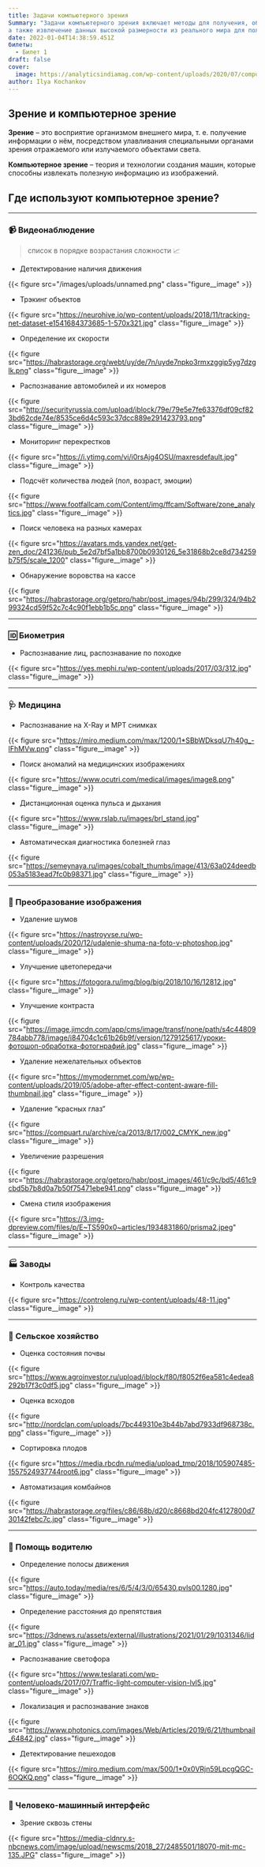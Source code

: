 ```yaml
---
title: Задачи компьютерного зрения
Summary: "Задачи компьютерного зрения включает методы для получения, обработки, анализа и понимание цифровых изображений,
а также извлечение данных высокой размерности из реального мира для получения числовой или символьной информации."
date: 2022-01-04T14:38:59.451Z
билеты:
  - Билет 1
draft: false
cover:
  image: https://analyticsindiamag.com/wp-content/uploads/2020/07/computer-vision-implement.jpg
author: Ilya Kochankov
---
```


## Зрение и компьютерное зрение

**Зрение** – это восприятие организмом внешнего мира, т. е. получение 
информации о нём, посредством улавливания специальными органами 
зрения отражаемого или излучаемого объектами света.

**Компьютерное зрение** – теория и технологии создания машин, которые 
способны извлекать полезную информацию из изображений.


## Где используют компьютерное зрение?

---

### :video_camera: Видеонаблюдениe

> список в порядке возрастания сложности :chart_with_upwards_trend:

- Детектирование наличия движения

{{< figure src="/images/uploads/unnamed.png" 
class="figure__image" >}}

- Трэкинг объектов

{{< figure src="https://neurohive.io/wp-content/uploads/2018/11/tracking-net-dataset-e1541684373685-1-570x321.jpg"
class="figure__image" >}}

- Определение их скорости

{{< figure src="https://habrastorage.org/webt/uy/de/7n/uyde7npko3rmxzggip5yg7dzglk.png"
class="figure__image" >}}

- Распознавание автомобилей и их номеров

{{< figure src="http://securityrussia.com/upload/iblock/79e/79e5e7fe63376df09cf823bd62cde74e/8535ce6d4c593c37dcc889e291423793.png"
class="figure__image" >}}

- Мониторинг перекрестков

{{< figure src="https://i.ytimg.com/vi/i0rsAjg4OSU/maxresdefault.jpg"
class="figure__image" >}}

- Подсчёт количества людей (пол, возраст, эмоции)

{{< figure src="https://www.footfallcam.com/Content/img/ffcam/Software/zone_analytics.jpg"
class="figure__image" >}}

- Поиск человека на разных камерах

{{< figure src="https://avatars.mds.yandex.net/get-zen_doc/241236/pub_5e2d7bf5a1bb8700b0930126_5e31868b2ce8d734259b75f5/scale_1200"
class="figure__image" >}}

- Обнаружение воровства на кассе

{{< figure src="https://habrastorage.org/getpro/habr/post_images/94b/299/324/94b299324cd59f52c7c4c90f1ebb1b5c.png"
class="figure__image" >}}

---

### :id: Биометрия
- Распознавание лиц, распознавание по походке

{{< figure src="https://yes.mephi.ru/wp-content/uploads/2017/03/312.jpg"
class="figure__image" >}}

---

### :stethoscope: Медицина
- Распознавание на X-Ray и МРТ снимках

{{< figure src="https://miro.medium.com/max/1200/1*SBbWDksqU7h40g_-IFhMVw.png"
class="figure__image" >}}

- Поиск аномалий на медицинских изображениях

{{< figure src="https://www.ocutri.com/medical/images/image8.png"
class="figure__image" >}}

- Дистанционная оценка пульса и дыхания

{{< figure src="https://www.rslab.ru/images/brl_stand.jpg"
class="figure__image" >}}

- Автоматическая диагностика болезней глаз

{{< figure src="https://semeynaya.ru/images/cobalt_thumbs/image/413/63a024deedb053a5183ead7fc0b98371.jpg"
class="figure__image" >}}

---

### :selfie: Преобразование изображения
- Удаление шумов

{{< figure src="https://nastroyvse.ru/wp-content/uploads/2020/12/udalenie-shuma-na-foto-v-photoshop.jpg"
class="figure__image" >}}

- Улучшение цветопередачи

{{< figure src="https://fotogora.ru/img/blog/big/2018/10/16/12812.jpg"
class="figure__image" >}}

- Улучшение контраста

{{< figure src="https://image.jimcdn.com/app/cms/image/transf/none/path/s4c44809784abb778/image/i84704c1c61b26b9f/version/1279125617/уроки-фотошоп-обработка-фотогнрафий.jpg"
class="figure__image" >}}

- Удаление нежелательных объектов

{{< figure src="https://mymodernmet.com/wp/wp-content/uploads/2019/05/adobe-after-effect-content-aware-fill-thumbnail.jpg"
class="figure__image" >}}

- Удаление “красных глаз”

{{< figure src="https://compuart.ru/archive/ca/2013/8/17/002_CMYK_new.jpg"
class="figure__image" >}}

- Увеличение разрешения

{{< figure src="https://habrastorage.org/getpro/habr/post_images/461/c9c/bd5/461c9cbd5b7b8d0a7b50f75471ebe941.png"
class="figure__image" >}}

- Смена стиля изображения

{{< figure src="https://3.img-dpreview.com/files/p/E~TS590x0~articles/1934831860/prisma2.jpeg"
class="figure__image" >}}

---

### :factory: Заводы
- Контроль качества

{{< figure src="https://controleng.ru/wp-content/uploads/48-11.jpg"
class="figure__image" >}}

---

### :tractor: Сельское хозяйство
- Оценка состояния почвы

{{< figure src="https://www.agroinvestor.ru/upload/iblock/f80/f8052f6ea581c4edea8292b17f3c0df5.jpg"
class="figure__image" >}}

- Оценка всходов

{{< figure src="http://nordclan.com/uploads/7bc449310e3b44b7abd7933df968738c.png"
class="figure__image" >}}

- Сортировка плодов

{{< figure src="https://media.rbcdn.ru/media/upload_tmp/2018/105907485-1557524937744root6.jpg"
class="figure__image" >}}

- Автоматизация комбайнов

{{< figure src="https://habrastorage.org/files/c86/68b/d20/c8668bd204fc4127800d730142febc7c.jpg"
class="figure__image" >}}

---

### :car: Помощь водителю
- Определение полосы движения

{{< figure src="https://auto.today/media/res/6/5/4/3/0/65430.pvls00.1280.jpg"
class="figure__image" >}}

- Определение расстояния до препятствия

{{< figure src="https://3dnews.ru/assets/external/illustrations/2021/01/29/1031346/lidar_01.jpg"
class="figure__image" >}}

- Распознавание светофора

{{< figure src="https://www.teslarati.com/wp-content/uploads/2017/07/Traffic-light-computer-vision-lvl5.jpg"
class="figure__image" >}}

- Локализация и распознавание знаков

{{< figure src="https://www.photonics.com/images/Web/Articles/2019/6/21/thumbnail_64842.jpg"
class="figure__image" >}}

- Детектирование пешеходов

{{< figure src="https://miro.medium.com/max/500/1*0x0VRjn59LpcgQGC-6OQKQ.png"
class="figure__image" >}}

---

### :mechanical_arm: Человеко-машинный интерфейс
- Зрение сквозь стены

{{< figure src="https://media-cldnry.s-nbcnews.com/image/upload/newscms/2018_27/2485501/18070-mit-mc-135.JPG"
class="figure__image" >}}

